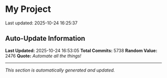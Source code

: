 # My Project


Last updated: 2025-10-24 16:25:37

















































































































































































































































































































































































































































































































































































































































































































































































































































































































































































































































































































































































































































































































































































































































































































































































































































































































































































































































































































































































































































































































































































































































































































































































































































































































































































































































































































































































































































































































































































































































































































































































































































































































































































































































































































































































































































































































































































































































































































































































































































































































































































































































































































































































































































































































































































































































































































































































































































































































































































































































































































































































































































































































































































































































































































































































































































































































































































































































































































































































































































































































































































































































































































































































## Auto-Update Information

**Last Updated:** 2025-10-24 16:53:05
**Total Commits:** 5738
**Random Value:** 2476
**Quote:** _Automate all the things!_

---
_This section is automatically generated and updated._